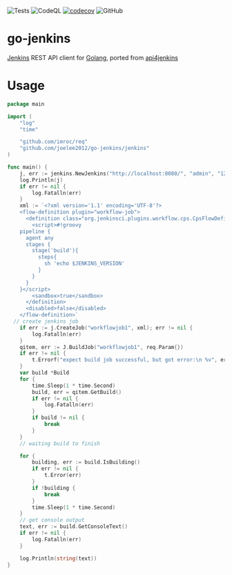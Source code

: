 ![Tests](https://github.com/joelee2012/go-jenkins/workflows/Tests/badge.svg?branch=main)
![CodeQL](https://github.com/joelee2012/go-jenkins/workflows/CodeQL/badge.svg?branch=main)
[![codecov](https://codecov.io/gh/joelee2012/go-jenkins/branch/main/graph/badge.svg?token=SEWFVZ7UT3)](https://codecov.io/gh/joelee2012/go-jenkins)
![GitHub](https://img.shields.io/github/license/joelee2012/go-jenkins)

# go-jenkins
[Jenkins](https://www.jenkins.io/) REST API client for [Golang](https://golang.org/), ported from [api4jenkins](https://github.com/joelee2012/api4jenkins>)


# Usage

```go
package main

import (
	"log"
	"time"

	"github.com/imroc/req"
	"github.com/joelee2012/go-jenkins/jenkins"
)

func main() {
	j, err := jenkins.NewJenkins("http://localhost:8080/", "admin", "1234")
	log.Println(j)
	if err != nil {
		log.Fatalln(err)
	}
	xml := `<?xml version='1.1' encoding='UTF-8'?>
	<flow-definition plugin="workflow-job">
	  <definition class="org.jenkinsci.plugins.workflow.cps.CpsFlowDefinition" plugin="workflow-cps">
		<script>#!groovy
	pipeline {
	  agent any
	  stages {
		stage('build'){
		  steps{
			sh 'echo $JENKINS_VERSION'
		  }
		}
	  }
	}</script>
		<sandbox>true</sandbox>
	  </definition>
	  <disabled>false</disabled>
	</flow-definition>`
  // create jenkins job
	if err := j.CreateJob("workflowjob1", xml); err != nil {
		log.Fatalln(err)
	}
	qitem, err := J.BuildJob("workflowjob1", req.Param{})
	if err != nil {
		t.Errorf("expect build job successful, but got error:\n %v", err)
	}
	var build *Build
	for {
		time.Sleep(1 * time.Second)
		build, err = qitem.GetBuild()
		if err != nil {
			log.Fatalln(err)
		}
		if build != nil {
			break
		}
	}
	// waiting build to finish

	for {
		building, err := build.IsBuilding()
		if err != nil {
			t.Error(err)
		}
		if !building {
			break
		}
		time.Sleep(1 * time.Second)
	}
	// get console output
	text, err := build.GetConsoleText()
	if err != nil {
		log.Fatalln(err)
	}

	log.Println(string(text))
}
```